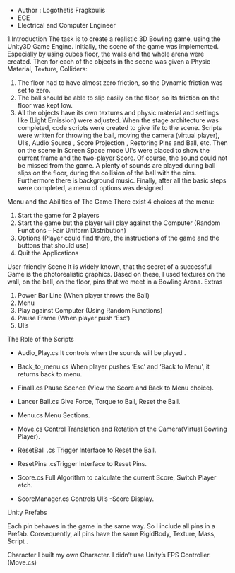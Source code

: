 

 * Author : Logothetis Fragkoulis 
 * ECE
 * Electrical and Computer Engineer 
 

1.Introduction 
The task is to create a realistic 3D Bowling game, using the Unity3D Game Engine. Initially, the scene of the game was implemented. Especially by using cubes floor, the walls and the whole arena were created. Then for each of the objects in the scene was given a Physic Material, Texture, Colliders:
1. The floor had to have almost zero friction, so the Dynamic friction was set to zero.
2. The ball should be able to slip easily on the floor, so its friction on the floor was kept low.
3. All the objects have its own textures and physic material and settings like (Light Emission) were adjusted.
When the stage architecture was completed, code scripts  were created to give life to the scene. Scripts were written  for throwing the ball, moving the camera (virtual player), UI’s, Audio Source , Score Projection , Restoring Pins and Ball, etc.
Then on the scene in Screen Space mode UI's were placed to show the current frame and the two-player Score.
Of course, the sound could not be missed from the game. A plenty of  sounds are played during ball slips on the floor, during the collision of the ball with the pins. Furthermore there is background music.
Finally, after all the basic steps were completed, a menu of options was designed.

Menu and the  Abilities of The Game 
There exist 4 choices at the menu:
1.	Start the game for 2 players
2.	Start the game but the player will play against the Computer (Random Functions – Fair Uniform Distribution)
3.	Options (Player could find there, the instructions of the game and the buttons that should use) 
4.	Quit the Applications


User-friendly Scene
It is widely known, that the secret of a successful Game is the photorealistic graphics. Based on these, I used textures on the wall, on the ball, on the floor, pins that we meet in a Bowling Arena.
Extras 
1.	Power Bar Line (When player throws the Ball)
2.	Menu 
3.	Play against Computer (Using Random Functions)
4.	Pause Frame (When player push ‘Esc’)
5.	UI’s


The Role of the Scripts 

*	Audio_Play.cs
It controls when the sounds will be played . 

*	Back_to_menu.cs   When player pushes ‘Esc’ and ‘Back to Menu’, it returns back to menu.

*	Final1.cs Pause Scence (View the Score and Back to Menu choice).

*	Lancer Ball.cs  Give Force, Torque to Ball, Reset the Ball.

*	Menu.cs  Menu Sections.

*	Move.cs  Control Translation and Rotation of the Camera(Virtual Bowling Player).

*	ResetBall .cs Trigger Interface to Reset the Ball.

*	ResetPins .csTrigger Interface to Reset Pins.

*	Score.cs  Full Algorithm to calculate the current Score, Switch Player etch.

*	ScoreManager.cs  Controls UI’s -Score Display.

Unity Prefabs 

Each pin behaves in the game in the same way. So I include all pins in a Prefab. Consequently, all pins have the same RigidBody, Texture, Mass, Script .

Character
I built my own Character. 
I didn’t use Unity’s FPS Controller. (Move.cs)

